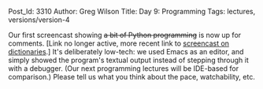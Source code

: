Post_Id: 3310
Author: Greg Wilson
Title: Day 9: Programming
Tags: lectures, versions/version-4

<p>Our first screencast showing <del>a bit of Python programming</del> is now up for comments. [Link no longer active, more recent link to <a href="/4_0/setdict/dict.html">screencast on dictionaries</a>.]  It's deliberately low-tech: we used Emacs as an editor, and simply showed the program's textual output instead of stepping through it with a debugger. (Our next programming lectures will be IDE-based for comparison.) Please tell us what you think about the pace, watchability, etc.</p>
